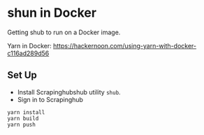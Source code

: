 # shun in Docker

Getting shub to run on a Docker image.

Yarn in Docker: <https://hackernoon.com/using-yarn-with-docker-c116ad289d56>

## Set Up

* Install Scrapinghubshub utility `shub`.
* Sign in to Scrapinghub

```shell
yarn install
yarn build
yarn push
```